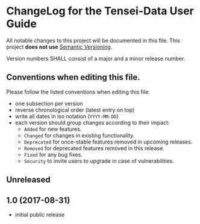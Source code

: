 # ChangeLog for the Tensei-Data User Guide

All notable changes to this project will be documented in this file.
This project **does not use** [Semantic Versioning](http://semver.org/).

Version numbers SHALL consist of a major and a minor release number.

## Conventions when editing this file.

Please follow the listed conventions when editing this file:

* one subsection per version
* reverse chronological order (latest entry on top)
* write all dates in iso notation (`YYYY-MM-DD`)
* each version should group changes according to their impact:
    * `Added` for new features.
    * `Changed` for changes in existing functionality.
    * `Deprecated` for once-stable features removed in upcoming releases.
    * `Removed` for deprecated features removed in this release.
    * `Fixed` for any bug fixes.
    * `Security` to invite users to upgrade in case of vulnerabilities.

## Unreleased

## 1.0 (2017-08-31)

- initial public release

